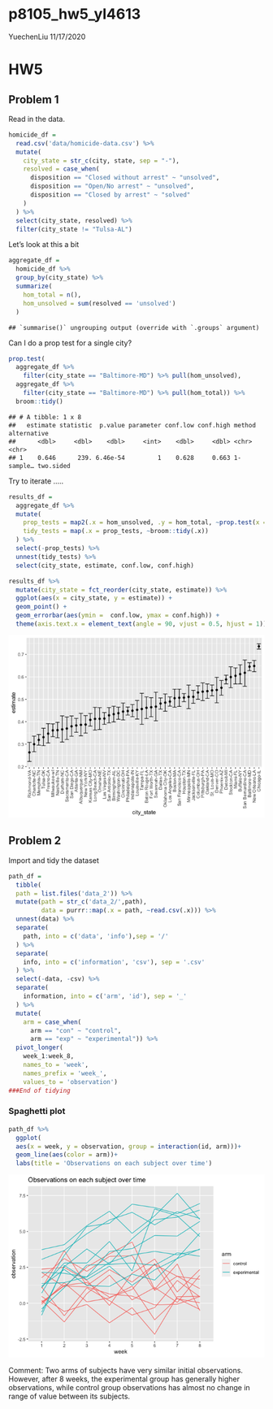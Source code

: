 p8105\_hw5\_yl4613
================
YuechenLiu
11/17/2020

# HW5

## Problem 1

Read in the data.

``` r
homicide_df = 
  read.csv('data/homicide-data.csv') %>% 
  mutate(
    city_state = str_c(city, state, sep = "-"),
    resolved = case_when(
      disposition == "Closed without arrest" ~ "unsolved",
      disposition == "Open/No arrest" ~ "unsolved",
      disposition == "Closed by arrest" ~ "solved"
    )
  ) %>% 
  select(city_state, resolved) %>% 
  filter(city_state != "Tulsa-AL")
```

Let’s look at this a bit

``` r
aggregate_df = 
  homicide_df %>% 
  group_by(city_state) %>% 
  summarize(
    hom_total = n(),
    hom_unsolved = sum(resolved == 'unsolved')
  )
```

    ## `summarise()` ungrouping output (override with `.groups` argument)

Can I do a prop test for a single city?

``` r
prop.test(
  aggregate_df %>% 
    filter(city_state == "Baltimore-MD") %>% pull(hom_unsolved),
  aggregate_df %>% 
    filter(city_state == "Baltimore-MD") %>% pull(hom_total)) %>% 
  broom::tidy()
```

    ## # A tibble: 1 x 8
    ##   estimate statistic  p.value parameter conf.low conf.high method    alternative
    ##      <dbl>     <dbl>    <dbl>     <int>    <dbl>     <dbl> <chr>     <chr>      
    ## 1    0.646      239. 6.46e-54         1    0.628     0.663 1-sample… two.sided

Try to iterate …..

``` r
results_df =
  aggregate_df %>% 
  mutate(
    prop_tests = map2(.x = hom_unsolved, .y = hom_total, ~prop.test(x = .x, n = .y)),
    tidy_tests = map(.x = prop_tests, ~broom::tidy(.x))
  ) %>% 
  select(-prop_tests) %>% 
  unnest(tidy_tests) %>% 
  select(city_state, estimate, conf.low, conf.high)
```

``` r
results_df %>% 
  mutate(city_state = fct_reorder(city_state, estimate)) %>% 
  ggplot(aes(x = city_state, y = estimate)) +
  geom_point() + 
  geom_errorbar(aes(ymin =  conf.low, ymax = conf.high)) +
  theme(axis.text.x = element_text(angle = 90, vjust = 0.5, hjust = 1))
```

![](p8105_hw5_yl4613_files/figure-gfm/unnamed-chunk-5-1.png)<!-- -->

## Problem 2

Import and tidy the dataset

``` r
path_df = 
  tibble(
  path = list.files('data_2')) %>% 
  mutate(path = str_c('data_2/',path),
         data = purrr::map(.x = path, ~read.csv(.x))) %>% 
  unnest(data) %>% 
  separate(
    path, into = c('data', 'info'),sep = '/'
  ) %>% 
  separate(
    info, into = c('information', 'csv'), sep = '.csv'
  ) %>% 
  select(-data, -csv) %>% 
  separate(
    information, into = c('arm', 'id'), sep = '_'
  ) %>% 
  mutate(
    arm = case_when(
      arm == "con" ~ "control",
      arm == "exp" ~ "experimental")) %>% 
  pivot_longer(
    week_1:week_8,
    names_to = 'week',
    names_prefix = 'week_',
    values_to = 'observation')
###End of tidying
```

### Spaghetti plot

``` r
path_df %>% 
  ggplot(
  aes(x = week, y = observation, group = interaction(id, arm)))+
  geom_line(aes(color = arm))+ 
  labs(title = 'Observations on each subject over time')
```

![](p8105_hw5_yl4613_files/figure-gfm/unnamed-chunk-7-1.png)<!-- -->

Comment: Two arms of subjects have very similar initial observations.
However, after 8 weeks, the experimental group has generally higher
observations, while control group observations has almost no change in
range of value between its subjects.
